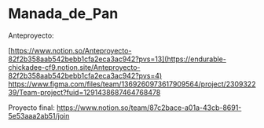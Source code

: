 # Manada_de_Pan

Anteproyecto:

[https://www.notion.so/Anteproyecto-82f2b358aab542bebb1cfa2eca3ac942?pvs=13](https://endurable-chickadee-cf9.notion.site/Anteproyecto-82f2b358aab542bebb1cfa2eca3ac942?pvs=4)
https://www.figma.com/files/team/1369260973617909564/project/230932239/Team-project?fuid=1291438687464768478 

Proyecto final:
https://www.notion.so/team/87c2bace-a01a-43cb-8691-5e53aaa2ab51/join



